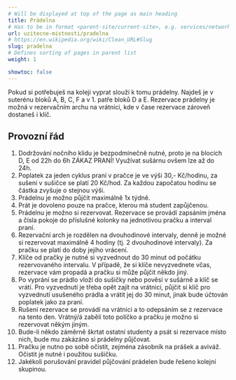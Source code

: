 ```yaml
---
# Will be displayed at top of the page as main heading
title: Prádelna
# Has to be in format <parent-site/current-site>, e.g. services/network (notice missing slash at the beginning)
url: uzitecne-mistnosti/pradelna
# https://en.wikipedia.org/wiki/Clean_URL#Slug
slug: pradelna
# Defines sorting of pages in parent list
weight: 1

showtoc: false
---
```


Pokud si potřebuješ na koleji vyprat slouží k tomu prádelny. Najdeš je v suterénu bloků A, B, C, F a v 1. patře bloků D a E. Rezervace prádelny je možná v rezervačním archu na vrátnici, kde v čase rezervace zároveň dostaneš i klíč.

## Provozní řád

1. Dodržování nočního klidu je bezpodmínečně nutné, proto je na blocích D, E od 22h do 6h ZÁKAZ PRANÍ! Využívat sušárnu ovšem lze až do 24h.
2. Poplatek za jeden cyklus praní v pračce je ve výši 30,- Kč/hodinu, za sušení v sušičce se platí 20 Kč/hod. Za každou započatou hodinu se částka zvyšuje o stejnou výši.
3. Prádelnu je možno půjčit maximálně 1x týdně.
4. Prát je dovoleno pouze na pračce, kterou má student zapůjčenou.
5. Prádelnu je možno si rezervovat. Rezervace se provádí zapsáním jména a čísla pokoje do příslušné kolonky na jednotlivou pračku a interval praní.
6. Rezervační arch je rozdělen na dvouhodinové intervaly, denně je možné si rezervovat maximálně 4 hodiny (tj. 2 dvouhodinové intervaly). Za pračku se platí do doby jejího vrácení.
7. Klíče od pračky je nutné si vyzvednout do 30 minut od počátku rezervovaného intervalu. V případě, že si klíče nevyzvednete včas, rezervace vám propadá a pračku si může půjčit někdo jiný.
8. Po vyprání se prádlo vloží do sušičky nebo pověsí v sušárně a klíč se vrátí. Pro vyzvednutí je třeba opět zajít na vrátnici, půjčit si klíč pro vyzvednutí usušeného prádla a vrátit jej do 30 minut, jinak bude účtován poplatek jako za praní.
9. Rušení rezervace se provádí na vrátnici a to odepsáním se z rezervace na tento den. Vrátný/á zabělí toto políčko a pračku je možno si rezervovat někým jiným.
10. Bude-li někdo záměrně škrtat ostatní studenty a psát si rezervace místo nich, bude mu zakázáno si prádelny půjčovat.
11. Pračku je nutno po sobě očistit, zejména zásobník na prášek a aviváž. Očistit je nutné i použitou sušičku.
12. Jakékoli porušování pravidel půjčování prádelen bude řešeno kolejní skupinou.
